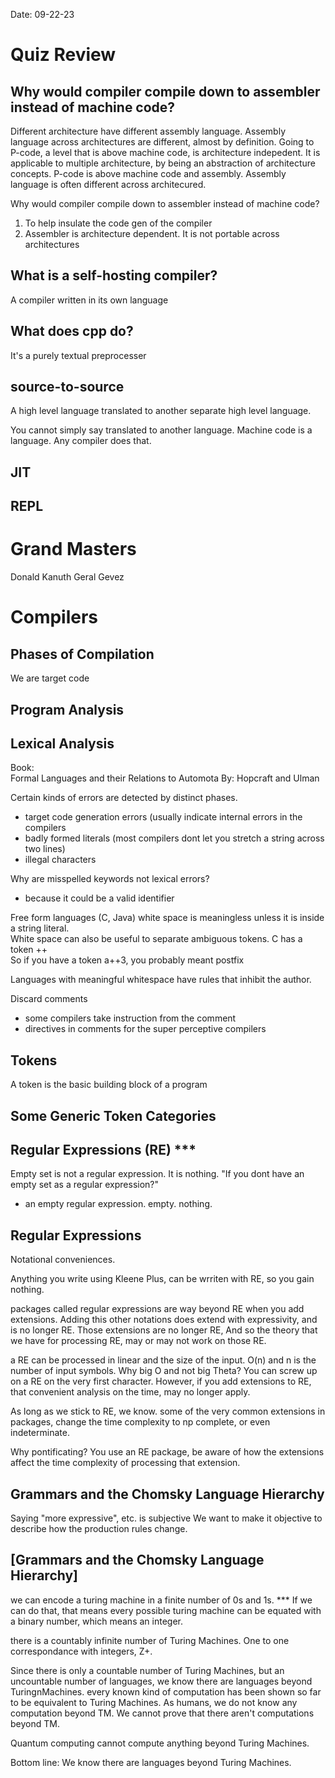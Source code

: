 Date: 09-22-23

# Quiz Review
## Why would compiler compile down to assembler instead of machine code?
Different architecture have different assembly language.
Assembly language across architectures are different, almost by definition.
Going to P-code, a level that is above machine code, is architecture indepedent.
It is applicable to multiple architecture, by being an abstraction of architecture concepts.
P-code is above machine code and assembly.
Assembly language is often different across architecured.

Why would compiler compile down to assembler instead of machine code?
1. To help insulate the code gen of the compiler
2. Assembler is architecture dependent. It is not portable across architectures

## What is a self-hosting compiler?
A compiler written in its own language

## What does cpp do?
It's a purely textual preprocesser

## source-to-source
A high level language translated to another separate high level language.

You cannot simply say translated to another language. Machine code is a language. Any compiler does that.

## JIT

## REPL

# Grand Masters
Donald Kanuth
Geral Gevez 

# Compilers
## Phases of Compilation
We are target code

## Program Analysis

## Lexical Analysis
Book:  
Formal Languages and their Relations to Automota
By: Hopcraft and Ulman

Certain kinds of errors are detected by distinct phases.
- target code generation errors (usually indicate internal errors in the compilers
- badly formed literals (most compilers dont let you stretch a string across two lines)
- illegal characters

Why are misspelled keywords not lexical errors?
- because it could be a valid identifier

Free form languages (C, Java) white space is meaningless unless it is inside a string literal.  
White space can also be useful to separate ambiguous tokens.
C has a token ++  
So if you have a token a++3, you probably meant postfix  

Languages with meaningful whitespace have rules that inhibit the author.

Discard comments
- some compilers take instruction from the comment
- directives in comments for the super perceptive compilers

## Tokens
A token is the basic building block of a program

## Some Generic Token Categories

## Regular Expressions (RE) ***
Empty set is not a regular expression. It is nothing.
"If you dont have an empty set as a regular expression?"
- an empty regular expression. empty. nothing.

## Regular Expressions
Notational conveniences.

Anything you write using Kleene Plus, can be wrriten with RE, so you gain nothing.

packages called regular expressions are way beyond RE when you add extensions.
Adding this other notations does extend with expressivity, and is no longer RE.
Those extensions are no longer RE, And so the theory that we have for processing RE, may or may not work on those RE.

a RE can be processed in linear and the size of the input. O(n) and n is the number of input symbols.
Why big O and not big Theta?
You can screw up on a RE on the very first character.
However, if you add extensions to RE, that convenient analysis on the time, may no longer apply.

As long as we stick to RE, we know.
some of the very common extensions in packages, change the time complexity to np complete, or even indeterminate.

Why pontificating?
You use an RE package, be aware of how the extensions affect the time complexity of processing that extension.

## Grammars and the Chomsky Language Hierarchy
Saying "more expressive", etc. is subjective
We want to make it objective to describe how the production rules change.

## [Grammars and the Chomsky Language Hierarchy]

we can encode a turing machine in a finite number of 0s and 1s. ***
If we can do that, that means every possible turing machine can be equated with a binary number, which means an integer.

there is a countably infinite number of Turing Machines. One to one correspondance with integers, Z+.

Since there is only a countable number of Turing Machines, but an uncountable number of languages, we know there are languages beyond TuringnMachines.
every known kind of computation has been shown so far to be equivalent to Turing Machines.
As humans, we do not know any computation beyond TM.
We cannot prove that there aren't computations beyond TM. 

Quantum computing cannot compute anything beyond Turing Machines.

Bottom line:
We know there are languages beyond Turing Machines. 